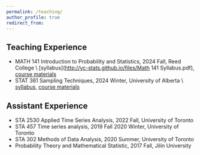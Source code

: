 ```yaml
---
permalink: /teaching/
author_profile: true
redirect_from: 
---
```


## Teaching Experience

* MATH 141 Introduction to Probability and Statistics, 2024 Fall, Reed College \\
  [syllabus](http://yc-stats.github.io/files/Math 141 Syllabus.pdf), [course materials]()
* STAT 361 Sampling Techniques, 2024 Winter, University of Alberta \\
  [syllabus](), [course materials]()

## Assistant Experience
* STA 2530 Applied Time Series Analysis, 2022 Fall, University of Toronto
* STA 457 Time series analysis, 2019 Fall 2020 Winter, University of Toronto
* STA 302 Methods of Data Analysis, 2020 Summer, University of Toronto
* Probability Theory and Mathematical Statistic, 2017 Fall, Jilin University
